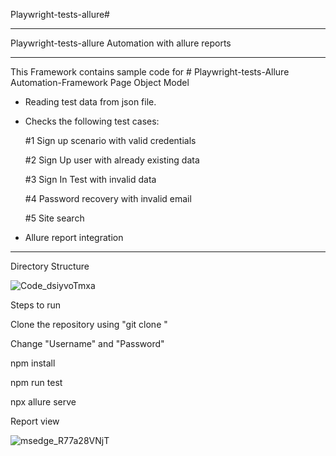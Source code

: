 Playwright-tests-allure#
____
Playwright-tests-allure Automation with allure reports
____

This Framework contains sample code for # Playwright-tests-Allure Automation-Framework
Page Object Model

- Reading test data from json file.

- Checks the following test cases:

    #1 Sign up scenario with valid credentials

    #2 Sign Up user with already existing data

    #3 Sign In Test with invalid data

    #4 Password recovery with invalid email

    #5 Site search


- Allure report integration
____

Directory Structure 






![Code_dsiyvoTmxa](https://user-images.githubusercontent.com/109829632/191490388-2f6289dd-5372-480e-a7f4-44c7325c112e.png)



Steps to run

Clone the repository using "git clone "

Change "Username" and "Password"


npm install

npm run test

npx allure serve

Report view

![msedge_R77a28VNjT](https://user-images.githubusercontent.com/109829632/191489693-23bb1e8c-4c3e-4bef-843f-87bf8f850a75.png)


